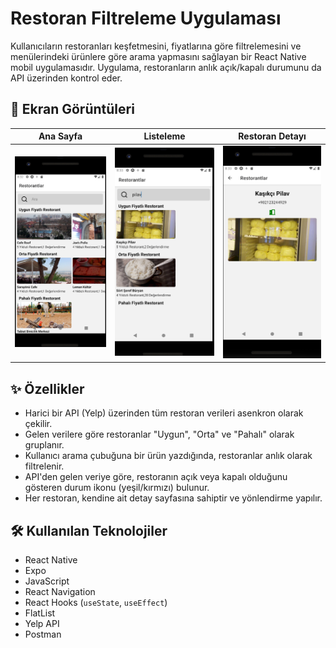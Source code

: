 # Restoran Filtreleme Uygulaması

Kullanıcıların restoranları keşfetmesini, fiyatlarına göre filtrelemesini ve menülerindeki ürünlere göre arama yapmasını sağlayan bir React Native mobil uygulamasıdır. Uygulama, restoranların anlık açık/kapalı durumunu da API üzerinden kontrol eder.

## 📱 Ekran Görüntüleri

| Ana Sayfa | Listeleme | Restoran Detayı |
| :---: | :---: | :---: |
| <img src="./assets/anasayfa.png" alt="Ana Sayfa" width="250"> | <img src="./assets/liste.png" alt="Listeleme" width="250"> | <img src="./assets/detay.png" alt="Restoran Detayı" width="250"> | |

## ✨ Özellikler

* Harici bir API (Yelp) üzerinden tüm restoran verileri asenkron olarak çekilir.
* Gelen verilere göre restoranlar "Uygun", "Orta" ve "Pahalı" olarak gruplanır.
* Kullanıcı arama çubuğuna bir ürün yazdığında, restoranlar anlık olarak filtrelenir.
* API'den gelen veriye göre, restoranın açık veya kapalı olduğunu gösteren durum ikonu (yeşil/kırmızı) bulunur.
* Her restoran, kendine ait detay sayfasına sahiptir ve yönlendirme yapılır.

## 🛠️ Kullanılan Teknolojiler

* React Native
* Expo
* JavaScript
* React Navigation
* React Hooks (`useState`, `useEffect`)
* FlatList
* Yelp API
* Postman


